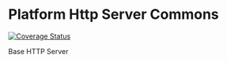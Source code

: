 # Platform Http Server Commons

[![Coverage Status](https://coveralls.io/repos/github/decentraland/platform-server-commons/badge.svg?branch=main)](https://coveralls.io/github/decentraland/platform-server-commons?branch=main)

Base HTTP Server
